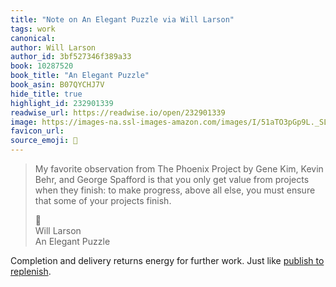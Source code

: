 ```yaml
---
title: "Note on An Elegant Puzzle via Will Larson"
tags: work
canonical: 
author: Will Larson
author_id: 3bf527346f389a33
book: 10287520
book_title: "An Elegant Puzzle"
book_asin: B07QYCHJ7V
hide_title: true
highlight_id: 232901339
readwise_url: https://readwise.io/open/232901339
image: https://images-na.ssl-images-amazon.com/images/I/51aTO3pGp9L._SL200_.jpg
favicon_url: 
source_emoji: 📕
---
```


> My favorite observation from The Phoenix Project by Gene Kim, Kevin Behr, and George Spafford is that you only get value from projects when they finish: to make progress, above all else, you must ensure that some of your projects finish.
> <div class="quoteback-footer"><div class="quoteback-avatar"><span class="mini-emoji"> 📕</span></div><div class="quoteback-metadata"><div class="metadata-inner"><span style="display:none">FROM:</span><div aria-label="Will Larson" class="quoteback-author"> Will Larson</div><div aria-label="An Elegant Puzzle" class="quoteback-title"> An Elegant Puzzle</div></div></div></div>

Completion and delivery returns energy for further work. Just like [publish to replenish](https://www.joshbeckman.org/notes/510114372).
